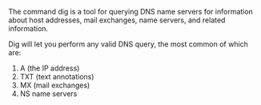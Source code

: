 The command dig is a tool for querying DNS name servers for information about host addresses, mail exchanges, name servers, and related information.

Dig will let you perform any valid DNS query, the most common of which are:

1) A (the IP address)
2) TXT (text annotations)
3) MX (mail exchanges)
4) NS name servers
